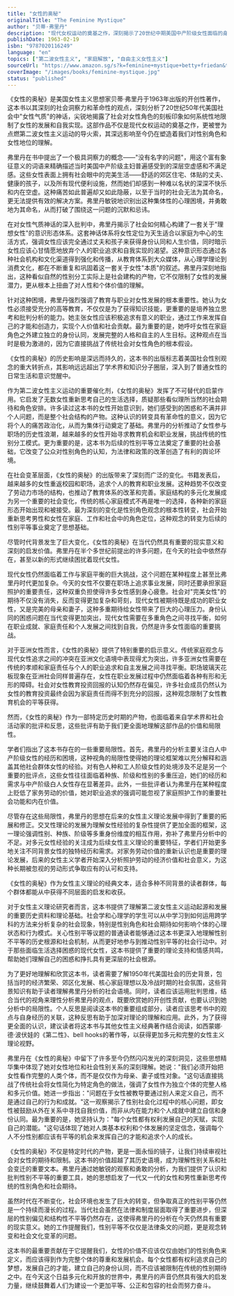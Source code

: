 ```yaml
---
title: "女性的奥秘"
originalTitle: "The Feminine Mystique"
author: "贝蒂·弗里丹"
description: "现代女权运动的奠基之作，深刻揭示了20世纪中期美国中产阶级女性面临的身份认同危机，被誉为点燃第二波女性主义运动的导火索。"
publishDate: 1963-02-19
isbn: "9787020116249"
language: "en"
topics: ["第二波女性主义", "家庭解放", "自由主义女性主义"]
sourceUrl: "https://www.amazon.sg/s?k=feminine+mystique+betty+friedan&tag=inkrupt-22"
coverImage: "/images/books/feminine-mystique.jpg"
status: "published"
---
```


《女性的奥秘》是美国女性主义思想家贝蒂·弗里丹于1963年出版的开创性著作，这本书以其深刻的社会洞察力和革命性的观点，深刻分析了20世纪50年代美国社会中"女性气质"的神话，尖锐地揭露了社会对女性角色的刻板印象如何系统性地限制了女性的发展和自我实现。这部作品不仅是现代女权运动的奠基之作，更被誉为点燃第二波女性主义运动的导火索，其深远影响至今仍在塑造着我们对性别角色和女性地位的理解。

弗里丹在书中提出了一个极具洞察力的概念——"没有名字的问题"，用这个富有象征意义的词语来精确描述当时美国中产阶级主妇普遍感受到的深层空虚感和不满足感。这些女性表面上拥有社会眼中的完美生活——舒适的郊区住宅、体贴的丈夫、健康的孩子，以及所有现代便利设施，然而她们却感到一种难以名状的深深不快乐和内在空虚。这种痛苦如此普遍却又如此隐蔽，以至于当时的社会无法为其命名，更无法提供有效的解决方案。弗里丹敏锐地识别出这种集体性的心理困境，并勇敢地为其命名，从而打破了围绕这一问题的沉默和忌讳。

在对女性气质神话的深入批判中，弗里丹揭示了社会如何精心构建了一套关于"理想女性"的意识形态体系。这套神话体系将女性定位为天生适合以家庭为中心的生活方式，强调女性应该完全通过丈夫和孩子来获得身份认同和人生价值，同时暗示女性应该心甘情愿地放弃个人的职业追求和自我实现的渴望。这种意识形态通过各种社会机构和文化渠道得到强化和传播，从教育体系到大众媒体，从心理学理论到消费文化，都在不断重复和巩固着这一套关于女性"本质"的叙述。弗里丹深刻地指出，这种看似自然的性别分工实际上是社会建构的产物，它不仅限制了女性的发展潜力，更从根本上扭曲了对人性和个体价值的理解。

针对这种困境，弗里丹强烈强调了教育与职业对女性发展的根本重要性。她认为女性必须接受充分的高等教育，不仅仅是为了获得知识技能，更重要的是培养独立思考和批判分析的能力。她主张女性应该积极追求有意义的职业，通过工作来发挥自己的才能和创造力，实现个人价值和社会贡献。最为重要的是，她呼吁女性在家庭角色之外建立独立的身份认同，发展完整的人格和自主的人生目标。这种观点在当时是极为激进的，因为它直接挑战了传统社会对女性角色的根本假设。

《女性的奥秘》的历史影响是深远而持久的，这本书的出版标志着美国社会性别观念的重大转折点，其影响远远超出了学术界和知识分子圈层，深入到了普通女性的日常生活和意识觉醒中。

作为第二波女性主义运动的重要催化剂，《女性的奥秘》发挥了不可替代的启蒙作用。它启发了无数女性重新思考自己的生活选择，质疑那些看似理所当然的社会期待和角色安排。许多读过这本书的女性开始意识到，她们感受到的困惑和不满并非个人问题，而是整个社会结构的产物。这种认识的转变具有革命性的意义，因为它将个人的痛苦政治化，从而为集体行动奠定了基础。弗里丹的分析推动了女性参与职场的历史性浪潮，越来越多的女性开始寻求教育机会和职业发展，挑战传统的性别分工模式。更为重要的是，这本书为后续的性别平等立法奠定了重要的社会基础，它改变了公众对性别角色的认知，为法律和政策的改革创造了有利的舆论环境。

在社会变革层面，《女性的奥秘》的出版带来了深刻而广泛的变化。书籍发表后，越来越多的女性重返校园和职场，追求个人的教育和职业发展。这种趋势不仅改变了劳动力市场的结构，也推动了教育体系的改革和完善。家庭结构的多元化发展成为另一个重要的社会变化，传统的核心家庭模式不再是唯一的选择，各种新的家庭形态开始出现和被接受。最为深刻的变化是性别角色观念的根本性转变，社会开始重新思考男性和女性在家庭、工作和社会中的角色定位，这种观念的转变为后续的性别平等事业奠定了思想基础。

尽管时代背景发生了巨大变化，《女性的奥秘》在当代仍然具有重要的现实意义和深刻的启发价值。弗里丹在半个多世纪前提出的许多问题，在今天的社会中依然存在，甚至以新的形式继续困扰着现代女性。

现代女性仍然面临着工作与家庭平衡的巨大挑战，这个问题在某种程度上甚至比弗里丹时代更加复杂。今天的女性不仅要在职场上追求事业发展，同时还要承担家庭照护的重要责任，这种双重负担使得许多女性感到身心疲惫。社会对"完美女性"的期待不仅没有消失，反而变得更加复杂和苛刻，现代女性被期待既是成功的职业女性，又是完美的母亲和妻子，这种多重期待给女性带来了巨大的心理压力。身份认同的困惑问题在当代变得更加突出，现代女性需要在多重角色之间寻找平衡，如何在职业成就、家庭责任和个人发展之间找到自我，仍然是许多女性面临的重要挑战。

对于亚洲女性而言，《女性的奥秘》提供了特别重要的启示意义。传统家庭观念与现代女性追求之间的冲突在亚洲文化语境中表现得尤为突出，许多亚洲女性需要在传统的孝顺和家庭责任与个人的职业追求和自主发展之间寻找平衡。职场玻璃天花板现象在亚洲社会同样普遍存在，女性在职业发展过程中仍然面临着各种有形和无形的障碍。社会对女性教育投资回报的认知仍然存在偏见，许多社会成员仍然认为女性的教育投资最终会因为家庭责任而得不到充分的回报，这种观念限制了女性教育机会的平等获得。

然而，《女性的奥秘》作为一部特定历史时期的产物，也面临着来自学术界和社会活动家的批评和反思，这些批评有助于我们更全面地理解这部作品的价值和局限性。

学者们指出了这本书存在的一些重要局限性。首先，弗里丹的分析主要关注白人中产阶级女性的经历和困境，这种视角的局限性使得她的理论框架难以充分解释和涵盖其他社会群体女性的经验。对有色人种和工人阶级女性的处境涉及不足是另一个重要的批评点，这些女性往往面临着种族、阶级和性别的多重压迫，她们的经历和需求与中产阶级白人女性存在显著差异。此外，一些批评者认为弗里丹在某种程度上贬低了家务劳动的价值，她对职业追求的强调可能忽视了家庭照护工作的重要社会功能和内在价值。

尽管存在这些局限性，弗里丹的思想在后来的女性主义理论发展中得到了重要的拓展和修正。交叉性理论的发展为理解女性经验的复杂性提供了更加全面的框架，这一理论强调性别、种族、阶级等多重身份维度的相互作用，弥补了弗里丹分析中的不足。对多元女性经验的关注成为后续女性主义理论的重要特征，学者们开始更多地关注不同背景女性的独特经历和需求。对家务劳动价值的重新认识也是重要的理论发展，后来的女性主义学者开始深入分析照护劳动的经济价值和社会意义，为这种长期被忽视的劳动形式争取应有的认可和支持。

《女性的奥秘》作为女性主义理论的经典文本，适合多种不同背景的读者群体，每个群体都能从中获得不同层面的启发和收获。

对于女性主义理论研究者而言，这本书提供了理解第二波女性主义运动起源和发展的重要历史资料和理论基础。社会学和心理学的学生可以从中学习到如何运用跨学科的方法来分析复杂的社会现象，特别是性别角色和社会期待如何影响个体的心理状态和行为模式。关心性别平等议题的普通读者能够通过这本书更深入地理解性别不平等的历史根源和社会机制，从而更好地参与到推动性别平等的社会行动中。对于那些面临生活选择困惑的现代女性，这本书提供了重要的理论支持和情感共鸣，帮助她们理解自己的困惑和挣扎具有更深层的社会根源。

为了更好地理解和欣赏这本书，读者需要了解1950年代美国社会的历史背景，包括当时的经济繁荣、郊区化发展、核心家庭理想以及冷战时期的社会氛围，这些背景知识有助于读者理解弗里丹分析的社会语境。同时，读者应该运用批判思维，结合当代的视角来理性分析弗里丹的观点，既要欣赏她的开创性贡献，也要认识到她分析中的局限性。个人反思是阅读这本书的重要组成部分，读者应该思考书中的观点与自身经历的关联，这种反思有助于加深对理论的理解和应用。此外，为了获得更全面的认识，建议读者将这本书与其他女性主义经典著作结合阅读，如西蒙娜·德·波伏娃的《第二性》、bell hooks的著作等，以获得更加多元和完整的女性主义理论视野。

弗里丹在《女性的奥秘》中留下了许多至今仍然闪闪发光的深刻洞见，这些思想精华集中体现了她对女性地位和社会性别关系的深刻理解。她说："我们必须开始把女性看作完整的人类个体，而不是仅仅作为母亲、妻子或性对象。"这句话直接挑战了传统社会将女性简化为特定角色的做法，强调了女性作为独立个体的完整人格和多元价值。她进一步指出："问题在于女性被教导要通过别人来定义自己，而不是通过自己的行为和成就。"这一观察揭示了性别社会化过程中的核心问题，即女性被鼓励从外在关系中寻找自我价值，而非从内在能力和个人成就中建立自信和身份认同。最为重要的是，她坚持认为："每个女性都有权利发展自己的天赋，实现自己的潜能。"这句话体现了她对人类基本权利和个体发展的坚定信念，强调每个人不分性别都应该有平等的机会来发挥自己的才能和追求个人的成长。

《女性的奥秘》不仅是特定时代的产物，更是一面永恒的镜子，让我们持续审视社会对女性的期待和限制。这本书的价值超越了其历史语境，成为理解性别关系和社会变迁的重要文本。弗里丹通过她敏锐的观察和勇敢的分析，为我们提供了认识和批判性别不平等的重要工具，她的思想启发了一代又一代的女性和男性重新思考传统的性别角色和社会期待。

虽然时代在不断变化，社会环境也发生了巨大的转变，但争取真正的性别平等仍然是一个持续而漫长的过程。当代社会虽然在法律和制度层面取得了重要进步，但深层的性别偏见和结构性不平等仍然存在，这使得弗里丹的分析在今天仍然具有重要的现实意义。她的工作提醒我们，性别平等不仅仅是法律条文的问题，更是观念转变和社会文化变革的问题。

这本书的最重要贡献在于它提醒我们，女性的价值不应该仅仅由她们的性别角色来定义，而应该得到作为完整个体的尊重和发展机会。每个女性都有权利追求自己的梦想，发展自己的才能，建立自己的身份认同，而不应该被限制在传统的性别期待之中。在今天这个日益多元化和开放的世界中，弗里丹的声音仍然具有强大的启发力量，继续鼓舞着人们为建设一个更加平等、公正和包容的社会而努力奋斗。